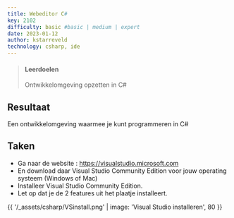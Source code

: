 ```yaml
---
title: Webeditor C#
key: 2102
difficulty: basic #basic | medium | expert
date: 2023-01-12
author: kstarreveld
technology: csharp, ide
---
```




> #### Leerdoelen
> Ontwikkelomgeving opzetten in C#

## Resultaat
Een ontwikkelomgeving waarmee je kunt programmeren in C#

## Taken
* Ga naar de website : <https://visualstudio.microsoft.com>
* En download daar Visual Studio Community Edition voor jouw operating systeem  (Windows of Mac)
* Installeer Visual Studio Community Edition.
* Let op dat je de 2 features uit het plaatje installeert.

{{ '/_assets/csharp/VSinstall.png' | image: 'Visual Studio installeren', 80 }}

